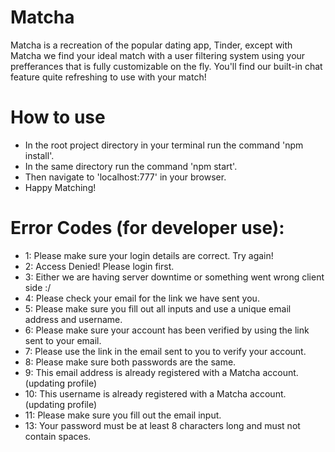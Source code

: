 # Matcha
Matcha is a recreation of the popular dating app, Tinder, except with Matcha we find your ideal match with a user filtering system using your prefferances that is fully customizable on the fly. You'll find our built-in chat feature
quite refreshing to use with your match!

# How to use
- In the root project directory in your terminal run the command 'npm install'.
- In the same directory run the command 'npm start'.
- Then navigate to 'localhost:777' in your browser.
- Happy Matching!

# Error Codes (for developer use):
- 1: Please make sure your login details are correct. Try again!
- 2: Access Denied! Please login first.
- 3: Either we are having server downtime or something went wrong client side :/
- 4: Please check your email for the link we have sent you.
- 5: Please make sure you fill out all inputs and use a unique email address and username.
- 6: Please make sure your account has been verified by using the link sent to your email.
- 7: Please use the link in the email sent to you to verify your account.
- 8: Please make sure both passwords are the same.
- 9: This email address is already registered with a Matcha account.  (updating profile)
- 10: This username is already registered with a Matcha account. (updating profile)
- 11: Please make sure you fill out the email input.
- 13: Your password must be at least 8 characters long and must not contain spaces.